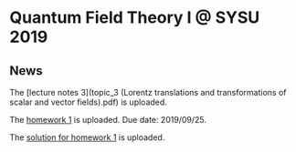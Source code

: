 # Quantum Field Theory I @ SYSU 2019

## News

The [lecture notes 3](topic_3 (Lorentz translations and transformations of scalar and vector fields).pdf) is uploaded. 

The [homework 1](2019Fall_QFT1_hw_1.pdf) is uploaded. Due date: 2019/09/25.

The [solution for homework 1](2019Fall_QFT1_hw_1_solution.pdf) is uploaded.
